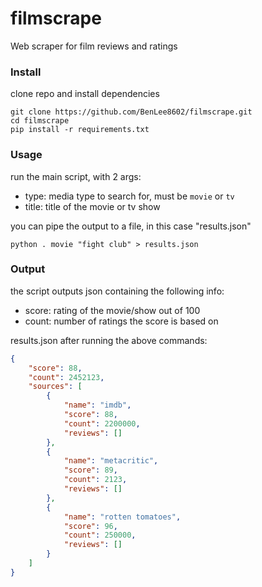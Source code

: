 # filmscrape
Web scraper for film reviews and ratings

### Install
clone repo and install dependencies
```
git clone https://github.com/BenLee8602/filmscrape.git
cd filmscrape
pip install -r requirements.txt
```

### Usage
run the main script, with 2 args:
- type: media type to search for, must be `movie` or `tv`
- title: title of the movie or tv show

you can pipe the output to a file, in this case "results.json"
```
python . movie "fight club" > results.json
```

### Output
the script outputs json containing the following info:
- score: rating of the movie/show out of 100
- count: number of ratings the score is based on

results.json after running the above commands:
```json
{
    "score": 88,
    "count": 2452123,
    "sources": [
        {
            "name": "imdb",
            "score": 88,
            "count": 2200000,
            "reviews": []
        },
        {
            "name": "metacritic",
            "score": 89,
            "count": 2123,
            "reviews": []
        },
        {
            "name": "rotten tomatoes",
            "score": 96,
            "count": 250000,
            "reviews": []
        }
    ]
}

```
